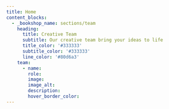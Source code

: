 ```yaml
---
title: Home
content_blocks:
  - _bookshop_name: sections/team
    heading:
      title: Creative Team
      subtitle: Our creative team bring your ideas to life
      title_color: '#333333'
      subtitle_color: '#333333'
      line_color: '#80d6a3'
    team:
      - name:
        role:
        image:
        image_alt:
        description:
        hover_border_color:
---
```

